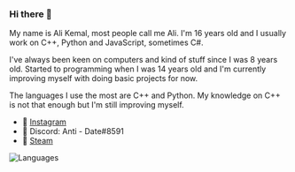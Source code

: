 ### Hi there 👋

My name is Ali Kemal, most people call me Ali. I'm 16 years old and I usually work on C++, Python and JavaScript, sometimes C#.


I've always been keen on computers and kind of stuff since I was 8 years old. Started to programming when I was 14 years old and I'm currently improving myself with doing basic projects for now.


The languages I use the most are C++ and Python. My knowledge on C++ is not that enough but I'm still improving myself.

- 💜 [Instagram](https://www.instagram.com/anhedonia.js/)
- 💙 Discord: Anti - Date#8591
- 💚 [Steam](https://steamcommunity.com/id/antidate)

![Languages](https://i.hizliresim.com/vqNFYk.png)
